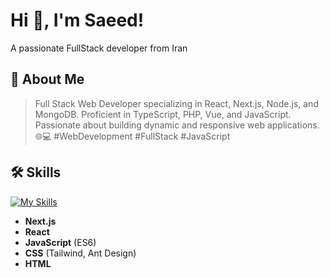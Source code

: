 # Hi 👋, I'm Saeed!
A passionate FullStack developer from Iran

## 🚀 About Me

>Full Stack Web Developer specializing in React, Next.js, Node.js, and MongoDB. Proficient in TypeScript, PHP, Vue, and JavaScript. Passionate about building dynamic and responsive web applications. 🌐💻
#WebDevelopment #FullStack #JavaScript

## 🛠 Skills
[![My Skills](https://skillicons.dev/icons?i=nextjs,react,redux,mongodb,nodejs,ts,js,tailwind,css,html)](https://skillicons.dev)

- **Next.js**
- **React**
- **JavaScript** (ES6)
- **CSS** (Tailwind, Ant Design)
- **HTML**
